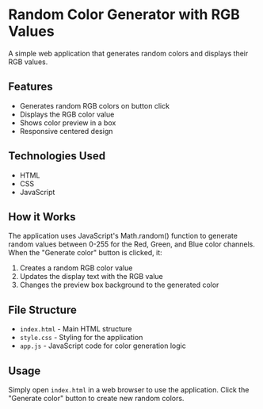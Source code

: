 # Random Color Generator with RGB Values

A simple web application that generates random colors and displays their RGB values.

## Features

- Generates random RGB colors on button click
- Displays the RGB color value
- Shows color preview in a box
- Responsive centered design

## Technologies Used

- HTML
- CSS 
- JavaScript

## How it Works

The application uses JavaScript's Math.random() function to generate random values between 0-255 for the Red, Green, and Blue color channels. When the "Generate color" button is clicked, it:

1. Creates a random RGB color value
2. Updates the display text with the RGB value
3. Changes the preview box background to the generated color

## File Structure

- `index.html` - Main HTML structure
- `style.css` - Styling for the application
- `app.js` - JavaScript code for color generation logic

## Usage

Simply open `index.html` in a web browser to use the application. Click the "Generate color" button to create new random colors.
